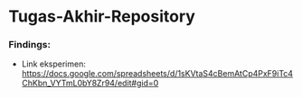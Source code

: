 # Tugas-Akhir-Repository

### Findings:
- Link eksperimen: https://docs.google.com/spreadsheets/d/1sKVtaS4cBemAtCp4PxF9iTc4ChKbn_VYTmL0bY8Zr94/edit#gid=0
